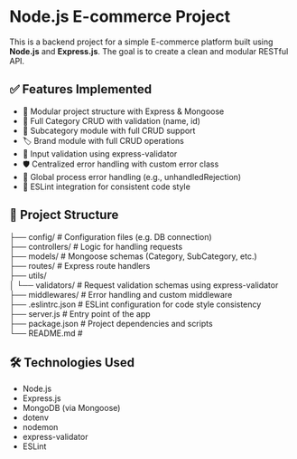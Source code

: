 # Node.js E-commerce Project

This is a backend project for a simple E-commerce platform built using **Node.js** and **Express.js**. The goal is to create a clean and modular RESTful API.

## ✅ Features Implemented

- 🔧 Modular project structure with Express & Mongoose
- 📁 Full Category CRUD with validation (name, id)
- 🧩 Subcategory module with full CRUD support
- 🏷️ Brand module with full CRUD operations
- 📏 Input validation using express-validator
- 🛡️ Centralized error handling with custom error class
- 🔄 Global process error handling (e.g., unhandledRejection)
- 🧹 ESLint integration for consistent code style

## 📁 Project Structure

├── config/ # Configuration files (e.g. DB connection)<br>
├── controllers/ # Logic for handling requests<br>
├── models/ # Mongoose schemas (Category, SubCategory, etc.)<br>
├── routes/ # Express route handlers<br>
├── utils/<br>
│ └── validators/ # Request validation schemas using express-validator<br>
├── middlewares/ # Error handling and custom middleware<br>
├── .eslintrc.json # ESLint configuration for code style consistency<br>
├── server.js # Entry point of the app<br>
├── package.json # Project dependencies and scripts<br>
└── README.md #

## 🛠️ Technologies Used

- Node.js
- Express.js
- MongoDB (via Mongoose)
- dotenv
- nodemon
- express-validator
- ESLint
